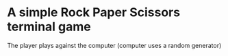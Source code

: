 # A simple Rock Paper Scissors terminal game

The player plays against the computer (computer uses a random generator)